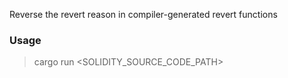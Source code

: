 Reverse the revert reason in compiler-generated revert functions 

### Usage
>cargo run <SOLIDITY_SOURCE_CODE_PATH>

